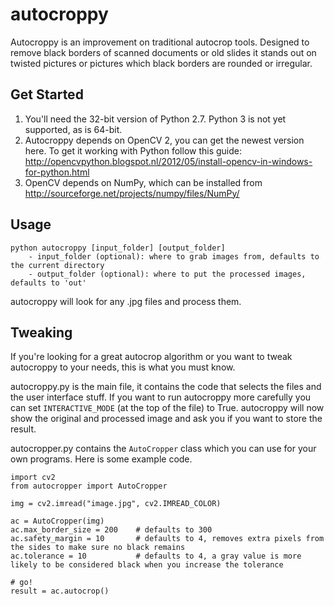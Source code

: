 autocroppy
==========

Autocroppy is an improvement on traditional autocrop tools. Designed to remove black borders of scanned documents or old slides it stands out on twisted pictures or pictures which black borders are rounded or irregular.

Get Started
-----------

1. You'll need the 32-bit version of Python 2.7. Python 3 is not yet supported, as is 64-bit.
2. Autocroppy depends on OpenCV 2, you can get the newest version here. To get it working with Python follow this guide: http://opencvpython.blogspot.nl/2012/05/install-opencv-in-windows-for-python.html
3. OpenCV depends on NumPy, which can be installed from http://sourceforge.net/projects/numpy/files/NumPy/

Usage
-----

```
python autocroppy [input_folder] [output_folder]
	- input_folder (optional): where to grab images from, defaults to the current directory
	- output_folder (optional): where to put the processed images, defaults to 'out'
```

autocroppy will look for any .jpg files and process them.

Tweaking
--------

If you're looking for a great autocrop algorithm or you want to tweak autocroppy to your needs, this is what you must know.

autocroppy.py is the main file, it contains the code that selects the files and the user interface stuff. If you want to run autocroppy more carefully you can set `INTERACTIVE_MODE` (at the top of the file) to True. autocroppy will now show the original and processed image and ask you if you want to store the result.

autocropper.py contains the `AutoCropper` class which you can use for your own programs. Here is some example code.

```
import cv2
from autocropper import AutoCropper

img = cv2.imread("image.jpg", cv2.IMREAD_COLOR)

ac = AutoCropper(img)
ac.max_border_size = 200 	# defaults to 300
ac.safety_margin = 10 		# defaults to 4, removes extra pixels from the sides to make sure no black remains
ac.tolerance = 10 			# defaults to 4, a gray value is more likely to be considered black when you increase the tolerance

# go!
result = ac.autocrop()
```


